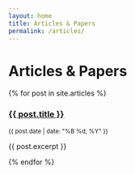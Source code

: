 ```yaml
---
layout: home
title: Articles & Papers
permalink: /articles/
---
```


# Articles & Papers

{% for post in site.articles %}
  <h3><a href="{{ post.url }}">{{ post.title }}</a></h3>
  <p><small>{{ post.date | date: "%B %d, %Y" }}</small></p>
  <p>{{ post.excerpt }}</p>
{% endfor %}